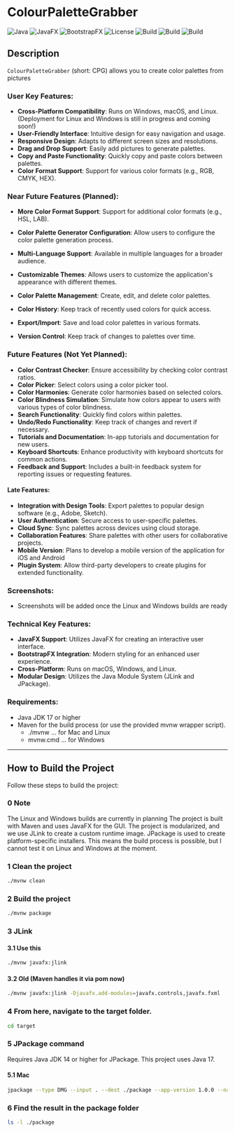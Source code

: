 
# ColourPaletteGrabber
![Java](https://img.shields.io/badge/Java-17-blue.svg)
![JavaFX](https://img.shields.io/badge/JavaFX-17.0.6-blue.svg)
![BootstrapFX](https://img.shields.io/badge/BootstrapFX-0.4.0-blue.svg)
![License](https://img.shields.io/badge/license-MIT-green.svg)
![Build](https://img.shields.io/badge/Mac_build-passing_2024/04/25-brightgreen.svg)
![Build](https://img.shields.io/badge/Linux_build_(planning_for_2024/04/27)-none-red.svg)
![Build](https://img.shields.io/badge/Windows_build_(planning_for_2024/04/27)-none-red.svg)


## Description

`ColourPaletteGrabber` (short: CPG) allows you to create color palettes from pictures

### User Key Features:

- **Cross-Platform Compatibility**: Runs on Windows, macOS, and Linux. (Deployment for Linux and Windows is still in progress and coming soon!)
- **User-Friendly Interface**: Intuitive design for easy navigation and usage.
- **Responsive Design**: Adapts to different screen sizes and resolutions.
- **Drag and Drop Support**: Easily add pictures to generate palettes.
- **Copy and Paste Functionality**: Quickly copy and paste colors between palettes.
- **Color Format Support**: Support for various color formats (e.g., RGB, CMYK, HEX).

### Near Future Features (Planned):

- **More Color Format Support**: Support for additional color formats (e.g., HSL, LAB).
- **Color Palette Generator Configuration**: Allow users to configure the color palette generation process.
- **Multi-Language Support**: Available in multiple languages for a broader audience.
- **Customizable Themes**: Allows users to customize the application's appearance with different themes.

- **Color Palette Management**: Create, edit, and delete color palettes.
- **Color History**: Keep track of recently used colors for quick access.
- **Export/Import**: Save and load color palettes in various formats.
- **Version Control**: Keep track of changes to palettes over time.

### Future Features (Not Yet Planned):

- **Color Contrast Checker**: Ensure accessibility by checking color contrast ratios.
- **Color Picker**: Select colors using a color picker tool.
- **Color Harmonies**: Generate color harmonies based on selected colors.
- **Color Blindness Simulation**: Simulate how colors appear to users with various types of color blindness.
- **Search Functionality**: Quickly find colors within palettes.
- **Undo/Redo Functionality**: Keep track of changes and revert if necessary.
- **Tutorials and Documentation**: In-app tutorials and documentation for new users.
- **Keyboard Shortcuts**: Enhance productivity with keyboard shortcuts for common actions.
- **Feedback and Support**: Includes a built-in feedback system for reporting issues or requesting features.

#### Late Features:

- **Integration with Design Tools**: Export palettes to popular design software (e.g., Adobe, Sketch).
- **User Authentication**: Secure access to user-specific palettes.
- **Cloud Sync**: Sync palettes across devices using cloud storage.
- **Collaboration Features**: Share palettes with other users for collaborative projects.
- **Mobile Version**: Plans to develop a mobile version of the application for iOS and Android
- **Plugin System**: Allow third-party developers to create plugins for extended functionality.

### Screenshots:

- Screenshots will be added once the Linux and Windows builds are ready

### Technical Key Features:

- **JavaFX Support**: Utilizes JavaFX for creating an interactive user interface.
- **BootstrapFX Integration**: Modern styling for an enhanced user experience.
- **Cross-Platform**: Runs on macOS, Windows, and Linux.
- **Modular Design**: Utilizes the Java Module System (JLink and JPackage).

### Requirements:

- Java JDK 17 or higher
- Maven for the build process (or use the provided mvnw wrapper script).
  - ./mvnw ... for Mac and Linux
  - mvnw.cmd ... for Windows

---

## How to Build the Project

Follow these steps to build the project:

### 0 Note

The Linux and Windows builds are currently in planning
The project is built with Maven and uses JavaFX for the GUI.
The project is modularized, and we use JLink to create a custom runtime image.
JPackage is used to create platform-specific installers.
This means the build process is possible, but I cannot test it on Linux and Windows at the moment.
### 1 Clean the project

```bash
./mvnw clean
```

### 2 Build the project

```bash
./mvnw package
```

### 3 JLink

#### 3.1 Use this

```bash
./mvnw javafx:jlink  
```
#### 3.2 Old (Maven handles it via pom now)

```bash
./mvnw javafx:jlink -Djavafx.add-modules=javafx.controls,javafx.fxml  
```

### 4 From here, navigate to the target folder.

```bash
cd target
```

### 5 JPackage command

Requires Java JDK 14 or higher for JPackage. This project uses Java 17.

#### 5.1 Mac

```bash
jpackage --type DMG --input . --dest ./package --app-version 1.0.0 --name CPG --main-jar ./ColourPaletteGrabber-1.0-SNAPSHOT.jar --main-class dev.goerissen.colourpalettegrabber.Launcher --runtime-image ./app
```

### 6 Find the result in the package folder

```bash
ls -l ./package
```
